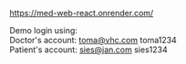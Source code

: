 
https://med-web-react.onrender.com/

Demo login using:  
Doctor's account: toma@vhc.com toma1234  
Patient's account: sies@jan.com sies1234   
